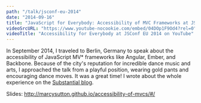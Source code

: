 ```yaml
---
path: "/talk/jsconf-eu-2014"
date: "2014-09-16"
title: "JavaScript for Everybody: Accessibility of MVC Frameworks at JSConf EU"
videoSrcURL: "https://www.youtube-nocookie.com/embed/04DOp1F9Od4?rel=0"
videoTitle: "Accessibility for Everybody at JSConf EU 2014 on YouTube"
---
```


In September 2014, I traveled to Berlin, Germany to speak about the accessibility of JavaScript MV* frameworks like Angular, Ember, and Backbone. Because of the city's reputation for incredible dance music and arts, I approached the talk from a playful position, wearing gold pants and encouraging dance moves. It was a great time! I wrote about the whole experience on the <a href="http://substantial.com/blog/2014/10/07/jsconf-eu-berlin/" title="Link opens in a new window" target="_blank">Substantial blog</a>.

Slides: <a href="https://marcysutton.github.io/accessibility-of-mvcs/#/" title="Link opens in a new window" target="_blank">http://marcysutton.github.io/accessibility-of-mvcs/#/</a>
